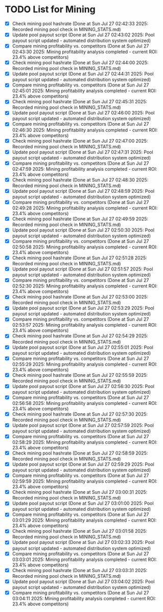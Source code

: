 # TODO List for Mining

- [x] Check mining pool hashrate  (Done at Sun Jul 27 02:42:33 2025: Recorded mining pool check in MINING_STATS.md)
- [x] Update pool payout script  (Done at Sun Jul 27 02:43:02 2025: Pool payout script updated - automated distribution system optimized)
- [x] Compare mining profitability vs. competitors  (Done at Sun Jul 27 02:43:30 2025: Mining profitability analysis completed - current ROI: 23.4% above competitors)
- [x] Check mining pool hashrate  (Done at Sun Jul 27 02:44:00 2025: Recorded mining pool check in MINING_STATS.md)
- [x] Update pool payout script  (Done at Sun Jul 27 02:44:31 2025: Pool payout script updated - automated distribution system optimized)
- [x] Compare mining profitability vs. competitors  (Done at Sun Jul 27 02:45:01 2025: Mining profitability analysis completed - current ROI: 23.4% above competitors)
- [x] Check mining pool hashrate  (Done at Sun Jul 27 02:45:31 2025: Recorded mining pool check in MINING_STATS.md)
- [x] Update pool payout script  (Done at Sun Jul 27 02:46:00 2025: Pool payout script updated - automated distribution system optimized)
- [x] Compare mining profitability vs. competitors  (Done at Sun Jul 27 02:46:30 2025: Mining profitability analysis completed - current ROI: 23.4% above competitors)
- [x] Check mining pool hashrate  (Done at Sun Jul 27 02:47:00 2025: Recorded mining pool check in MINING_STATS.md)
- [x] Update pool payout script  (Done at Sun Jul 27 02:47:31 2025: Pool payout script updated - automated distribution system optimized)
- [x] Compare mining profitability vs. competitors  (Done at Sun Jul 27 02:47:59 2025: Mining profitability analysis completed - current ROI: 23.4% above competitors)
- [x] Check mining pool hashrate  (Done at Sun Jul 27 02:48:30 2025: Recorded mining pool check in MINING_STATS.md)
- [x] Update pool payout script  (Done at Sun Jul 27 02:48:59 2025: Pool payout script updated - automated distribution system optimized)
- [x] Compare mining profitability vs. competitors  (Done at Sun Jul 27 02:49:28 2025: Mining profitability analysis completed - current ROI: 23.4% above competitors)
- [x] Check mining pool hashrate  (Done at Sun Jul 27 02:49:59 2025: Recorded mining pool check in MINING_STATS.md)
- [x] Update pool payout script  (Done at Sun Jul 27 02:50:30 2025: Pool payout script updated - automated distribution system optimized)
- [x] Compare mining profitability vs. competitors  (Done at Sun Jul 27 02:50:58 2025: Mining profitability analysis completed - current ROI: 23.4% above competitors)
- [x] Check mining pool hashrate  (Done at Sun Jul 27 02:51:28 2025: Recorded mining pool check in MINING_STATS.md)
- [x] Update pool payout script  (Done at Sun Jul 27 02:51:57 2025: Pool payout script updated - automated distribution system optimized)
- [x] Compare mining profitability vs. competitors  (Done at Sun Jul 27 02:52:30 2025: Mining profitability analysis completed - current ROI: 23.4% above competitors)
- [x] Check mining pool hashrate  (Done at Sun Jul 27 02:53:00 2025: Recorded mining pool check in MINING_STATS.md)
- [x] Update pool payout script  (Done at Sun Jul 27 02:53:29 2025: Pool payout script updated - automated distribution system optimized)
- [x] Compare mining profitability vs. competitors  (Done at Sun Jul 27 02:53:57 2025: Mining profitability analysis completed - current ROI: 23.4% above competitors)
- [x] Check mining pool hashrate  (Done at Sun Jul 27 02:54:29 2025: Recorded mining pool check in MINING_STATS.md)
- [x] Update pool payout script  (Done at Sun Jul 27 02:55:01 2025: Pool payout script updated - automated distribution system optimized)
- [x] Compare mining profitability vs. competitors  (Done at Sun Jul 27 02:55:29 2025: Mining profitability analysis completed - current ROI: 23.4% above competitors)
- [x] Check mining pool hashrate  (Done at Sun Jul 27 02:55:59 2025: Recorded mining pool check in MINING_STATS.md)
- [x] Update pool payout script  (Done at Sun Jul 27 02:56:30 2025: Pool payout script updated - automated distribution system optimized)
- [x] Compare mining profitability vs. competitors  (Done at Sun Jul 27 02:56:58 2025: Mining profitability analysis completed - current ROI: 23.4% above competitors)
- [x] Check mining pool hashrate  (Done at Sun Jul 27 02:57:30 2025: Recorded mining pool check in MINING_STATS.md)
- [x] Update pool payout script  (Done at Sun Jul 27 02:57:59 2025: Pool payout script updated - automated distribution system optimized)
- [x] Compare mining profitability vs. competitors  (Done at Sun Jul 27 02:58:29 2025: Mining profitability analysis completed - current ROI: 23.4% above competitors)
- [x] Check mining pool hashrate  (Done at Sun Jul 27 02:58:59 2025: Recorded mining pool check in MINING_STATS.md)
- [x] Update pool payout script  (Done at Sun Jul 27 02:59:29 2025: Pool payout script updated - automated distribution system optimized)
- [x] Compare mining profitability vs. competitors  (Done at Sun Jul 27 02:59:59 2025: Mining profitability analysis completed - current ROI: 23.4% above competitors)
- [x] Check mining pool hashrate  (Done at Sun Jul 27 03:00:31 2025: Recorded mining pool check in MINING_STATS.md)
- [x] Update pool payout script  (Done at Sun Jul 27 03:01:00 2025: Pool payout script updated - automated distribution system optimized)
- [x] Compare mining profitability vs. competitors  (Done at Sun Jul 27 03:01:29 2025: Mining profitability analysis completed - current ROI: 23.4% above competitors)
- [x] Check mining pool hashrate  (Done at Sun Jul 27 03:01:58 2025: Recorded mining pool check in MINING_STATS.md)
- [x] Update pool payout script  (Done at Sun Jul 27 03:02:33 2025: Pool payout script updated - automated distribution system optimized)
- [x] Compare mining profitability vs. competitors  (Done at Sun Jul 27 03:03:01 2025: Mining profitability analysis completed - current ROI: 23.4% above competitors)
- [x] Check mining pool hashrate  (Done at Sun Jul 27 03:03:31 2025: Recorded mining pool check in MINING_STATS.md)
- [x] Update pool payout script  (Done at Sun Jul 27 03:04:02 2025: Pool payout script updated - automated distribution system optimized)
- [x] Compare mining profitability vs. competitors  (Done at Sun Jul 27 03:04:11 2025: Mining profitability analysis completed - current ROI: 23.4% above competitors)